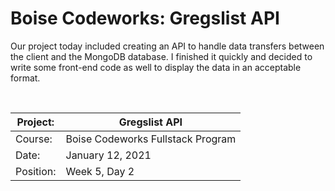 # Boise Codeworks: Gregslist API

Our project today included creating an API to handle data transfers between the client and the MongoDB database. I finished it quickly and decided to write some front-end code as well to display the data in an acceptable format.

<br/>

| Project:  | Gregslist API                     |
|-----------|-----------------------------------|
| Course:   | Boise Codeworks Fullstack Program |
| Date:     | January 12, 2021                  |
| Position: | Week 5, Day 2                     |
